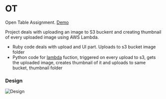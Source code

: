 # OT
Open Table Assignment. [Demo](http://opentabletest.heroku.com/)

Project deals with uploading an image to S3 buckent and creating thumbnail of every uploaded image using AWS Lambda.

* Ruby code deals with upload and UI part. Uploads to s3 bucket image folder
* Python code for [lambda](https://github.com/vikas22/OT/tree/master/lambda) fuction, triggered on every upload to s3, gets the uploaded image, creates thumbnail of it and uploads to same bucket, thumbnail folder


### Design

![Design](OT/arc/arc.jpg)
